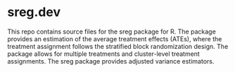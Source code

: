 # sreg.dev
This repo contains source files for the sreg package for R.
The package provides an estimation of the average treatment effects (ATEs), where the treatment assignment follows the stratified block randomization design. The package allows for multiple treatments and cluster-level treatment assignments.
The sreg package provides adjusted variance estimators.
